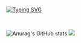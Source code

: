 <br> 

[![Typing SVG](https://readme-typing-svg.herokuapp.com?font=Fira+Code&weight=300&size=50&duration=4000&pause=1000&color=72BF24&center=true&vCenter=true&random=false&width=1000&lines=Hello%2C+my+name+is+Ermerson;I'm+student+of+Internet+systems;I'm+from+Brazil)](https://git.io/typing-svg)

<br>

<div align="left">
  
![Anurag's GitHub stats](https://github-readme-stats.vercel.app/api?username=Ermersongomes&show_icons=true&theme=dark&hide)
![](https://github-readme-stats.vercel.app/api/top-langs/?username=Ermersongomes&theme=dark&hide_border=false&include_all_commits=true&count_private=false&layout=compact)


</div>
